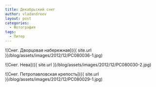 ```yaml
---
title: Декабрьский снег
author: vladandreev
layout: post
categories:
  - Фотография
tags:
  - Питер
---
```


![Снег. Дворцовая набережная]({{ site.url }}/blog/assets/images/2012/12/PC080036-1.jpg)
  
![Снег. Нева]({{ site.url }}/blog/assets/images/2012/12/PC080030-2.jpg)

![Снег. Петропавловская крепость]({{ site.url }}/blog/assets/images/2012/12/PC080029-1.jpg)